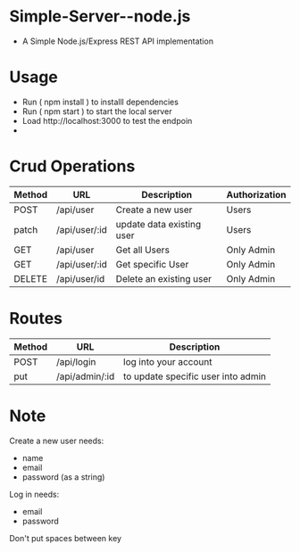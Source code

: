 # Simple-Server--node.js
- A Simple Node.js/Express REST API implementation


# Usage
- Run ( npm install ) to installl dependencies 
- Run ( npm  start )  to start the local server
- Load http://localhost:3000 to test the endpoin 
- 
# Crud Operations
| Method |      URL      |         Description          |     Authorization    |
| ------ | ------------- | ---------------------------- | -------------------- |
| POST   |/api/user      | Create a new user            |  Users               |
| patch  | /api/user/:id      | update data existing user    |  Users          |
| GET    | /api/user     | Get all Users                |  Only Admin          |
| GET    | /api/user/:id | Get specific  User         |  Only Admin            |
| DELETE | /api/user/id  | Delete an existing user      |  Only Admin          |

# Routes
| Method |      URL       |         Description                |  
| ------ | -------------- | ---------------------------------- | 
| POST   | /api/login     | log into your account              |           
| put    | /api/admin/:id | to update specific user into admin |


# Note
Create a new user needs:
- name
- email
- password (as a string)

Log in needs:
- email
- password

 Don't put spaces between key
